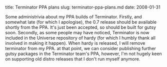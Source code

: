 title: Terminator PPA plans
slug: terminator-ppa-plans.md
date: 2008-01-31


Some administrivia about my PPA builds of Terminator.
Firstly, and somewhat late (for which I apologise), the 0.7 release should be available shortly from the PPA. It's just been accepted, so should be built for gutsy soon.
Secondly, as some people may have noticed, Terminator is now included in the Universe repository of hardy (for which I humbly thank all involved in making it happen).
When hardy is released, I will remove terminator from my PPA. at that point, we can consider publishing further gutsy packages in the Terminator team's PPA, however, I'm not hugely keen on supporting old distro releases that I don't run myself anymore.